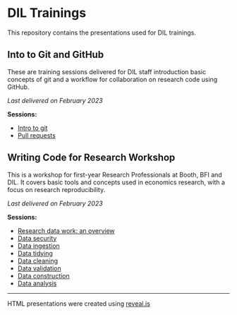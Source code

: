 # DIL Trainings

This repository contains the presentations used for DIL trainings.

## Into to Git and GitHub

These are training sessions delivered for DIL staff introduction basic concepts of git and a workflow for collaboration on research code using GitHub.

*Last delivered on February 2023*

**Sessions:**
- [Intro to git](https://raw.githack.com/DevInnovationLab/trainings-public/main/git/intro-to-git.html)
- [Pull requests](https://raw.githack.com/DevInnovationLab/trainings-public/main/git/pull-request.html)

## Writing Code for Research Workshop

This is a workshop for first-year Research Professionals at Booth, BFI and DIL. 
It covers basic tools and concepts used in economics research, with a focus on research reproducibility.

*Last delivered on February 2023*

**Sessions:**
- [Research data work: an overview](https://raw.githack.com/DevInnovationLab/trainings-public/main/rp-workshop/research-data-work.html)
- [Data security](https://raw.githack.com/DevInnovationLab/trainings-public/main/rp-workshop/data-security.html)
- [Data ingestion](https://raw.githack.com/DevInnovationLab/trainings-public/main/rp-workshop/data-ingestion.html)
- [Data tidying](https://raw.githack.com/DevInnovationLab/trainings-public/main/rp-workshop/tidy-data.html)
- [Data cleaning](https://raw.githack.com/DevInnovationLab/trainings-public/main/rp-workshop/data-cleaning.html)
- [Data validation](https://raw.githack.com/DevInnovationLab/trainings-public/main/rp-workshop/data-validation.html)
- [Data construction](https://raw.githack.com/DevInnovationLab/trainings-public/main/rp-workshop/data-construction.html)
- [Data analysis](https://raw.githack.com/DevInnovationLab/trainings-public/main/rp-workshop/data-analysis.html)

---

HTML presentations were created using [reveal.js](https://github.com/hakimel/reveal.js/)
